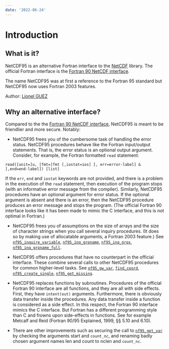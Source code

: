 ```yaml
---
date: '2022-06-24'
---
```


# Introduction

## What is it?

NetCDF95 is an alternative Fortran interface to the
[NetCDF](http://www.unidata.ucar.edu/software/netcdf/index.html)
library. The official Fortran interface is the [Fortran 90 NetCDF
interface](https://www.unidata.ucar.edu/software/netcdf/docs-fortran/f90_The-NetCDF-Fortran-90-Interface-Guide.html).

The name NetCDF95 was at first a reference to the Fortran 95 standard
but NetCDF95 now uses Fortran 2003 features.

Author: [Lionel GUEZ](https://www.lmd.jussieu.fr/~lguez)

## Why an alternative interface?

Compared to the the [Fortran 90 NetCDF
interface](https://www.unidata.ucar.edu/software/netcdf/docs-fortran/f90_The-NetCDF-Fortran-90-Interface-Guide.html),
NetCDF95 is meant to be friendlier and more secure. Notably:

- NetCDF95 frees you of the cumbersome task of handling the error
status.  NetCDF95 procedures behave like the Fortran input/output
statements. That is, the error status is an optional output
argument. Consider, for example, the Fortran formatted `read`
statement:
```
read([unit=]u, [fmt=]fmt [,iostat=ios] [, err=error-label] &
[,end=end-label]) [list]
```
If the `err`, `end` and `iostat` keywords are not provided, and there
is a problem in the execution of the `read` statement, then execution
of the program stops (with an informative error message from the
compiler). Similarly, NetCDF95 procedures have an optional argument
for error status. If the optional argument is absent and there is an
error, then the NetCDF95 procedure produces an error message and stops
the program. (The official Fortran 90 interface looks like it has been
made to mimic the C interface, and this is not optimal in Fortran.)

- NetCDF95 frees you of assumptions on the size of arrays and the size
  of character strings when you call several inquiry procedures. (It
  does so by making use of allocatable arguments, a Fortran 2003
  feature.) See
  [`nf95_inquire_variable`](Detailed_content/variables.md),
  [`nf95_inq_grpname`](Detailed_content/groups.md),
  [`nf95_inq_grps`](Detailed_content/groups.md),
  [`nf95_inq_grpname_full`](Detailed_content/groups.md).
  
- NetCDF95 offers procedures that have no counterpart in the official
  interface. These combine several calls to other NetCDF95 procedures
  for common higher-level tasks. See
  [`nf95_gw_var`](Detailed_content/variables.md),
  [`find_coord`](Detailed_content/datasets.md),
  [`nf95_create_single`](Detailed_content/datasets.md),
  [`nf95_get_missing`](Detailed_content/attributes.md).
  
- NetCDF95 replaces functions by subroutines. Procedures of the
official Fortran 90 interface are all functions, and they are all with
side effects. First, they have `intent(out)` arguments. Furthermore,
there is obviously data transfer inside the procedures. Any data
transfer inside a function is considered as a side effect. In this
respect, the Fortran 90 interface mimics the C interface. But Fortran
has a different programming style than C and frowns upon side-effects
in functions. See for example Metcalf and Reid (Fortran 90/95
Explained, 1999, §§ 5.10 and 6.10).

- There are other improvements such as securing the call to
[`nf95_get_var`](Detailed_content/variables.md) by checking the
arguments start and `count_nc`, and renaming badly chosen argument
names len and count to nclen and `count_nc`.

  
